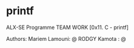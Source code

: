 # printf
ALX-SE Programme TEAM WORK [0x11. C - printf]


Authors:
Mariem Lamouni: @
RODGY Kamota : @
